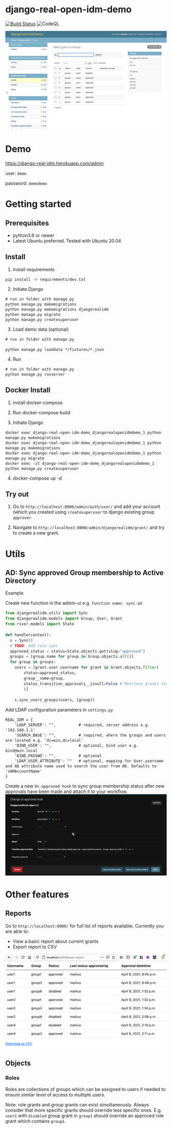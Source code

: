 # django-real-open-idm-demo
[![Build Status](https://travis-ci.com/markusleh/django-real-open-idm-demo.svg?branch=main)](https://travis-ci.com/markusleh/django-real-open-idm-demo) ![CodeQL](https://github.com/markusleh/django-real-open-idm-demo/workflows/CodeQL/badge.svg)

![Preview](img/demo.png)

# Demo
https://django-real-idm.herokuapp.com/admin

user: `demo`

password: `demodemo`

# Getting started

## Prerequisites

- python3.6 or newer
- Latest Ubuntu preferred. Tested with Ubuntu 20.04

## Install

1. Install requirements

```
pip install -r requirements/dev.txt
```

2. Initiate Django

```
# run in folder with manage.py
python manage.py makemigrations
python manage.py makemigrations djangorealidm
python manage.py migrate
python manage.py createsuperuser
```

3. Load demo data (optional)

```
# run in folder with manage.py

python manage.py loaddata */fixtures/*.json
```


4. Run

```
# run in folder with manage.py
python manage.py runserver
```

## Docker Install

1. install docker-compose

2. Run docker-compose build

3. Initiate Django
```
docker exec django-real-open-idm-demo_djangorealopenidmdemo_1 python manage.py makemigrations
docker exec django-real-open-idm-demo_djangorealopenidmdemo_1 python manage.py makemigrations
docker exec django-real-open-idm-demo_djangorealopenidmdemo_1 python manage.py migrate
docker exec -it django-real-open-idm-demo_djangorealopenidmdemo_1 python manage.py createsuperuser
```
4. docker-compose up -d

## Try out


1. Go to `http://localhost:8000/admin/auth/user/` and add your account (which you created using `createsuperuser` to django existing group `approver`

2. Navigate to `http://localhost:8000/admin/djangorealidm/grant/` and try to create a new grant.

# Utils

## AD: Sync approved Group membership to Active Directory

Example

Create new function in the admin-ui e.g. `function name: sync-ad`
```python
from djangorealidm.utils import Sync
from djangorealidm.models import Group, User, Grant
from river.models import State

def handle(context):
  s = Sync()
  # TODO: Add role sync
  approved_status = status=State.objects.get(slug="approved")
  groups = [group.name for group in Group.objects.all()]
  for group in groups:
  	users = [grant.user.username for grant in Grant.objects.filter(
  	    status=approved_status, 
  	    group__name=group,
  	    status_transition_approvals__isnull=False # Retrieve grants for which approval has been explicitly granted. Prevents creating grant objects with 'approved' status
  	    )]
 
  	s.sync_users_groups(users, [group])
```

Add LDAP configuration parameters in `settings.py`
```
REAL_IDM = {
    'LDAP_SERVER': "",          # required, server address e.g. '192.168.1.1'
    'SEARCH_BASE': "",          # required, where the groups and users are located e.g. 'dc=win,dc=local'
    'BIND_USER': "",            # optional, bind user e.g. bind@win.local
    'BIND_PASSWD': "",          # optional
    'LDAP_USER_ATTRIBUTE': ""   # optional, mapping for User.username and AD attribute name used to search the user from AD. Defaults to 'sAMAccountName'
}
```
Create a new `On-approved hook` to sync group membership status after new approvals have been made and attach it to your workflow.
![Preview](img/function-example.png)

# Other features
## Reports

Go to `http://localhost:8000/` for full list of reports available. Currently you are able to:

- View a basic report about current grants
- Export report to CSV

![Report-basic](img/reports-basic.png)

 ## Objects
 
 ### Roles
 Roles are collections of groups which can be assigned to users if needed to ensure similar level of access to multiple users.
 
 
 Note: role grants and group grants can exist simultaneously. Always consider that more specific grants should override less specific ones. E.g. `user1` with `disabled` group grant in `group1` should override an approved role grant which contains `group1`. 
